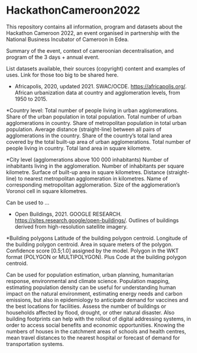 # HackathonCameroon2022
This repository contains all information, program and datasets about the Hackathon Cameroon 2022, an event organised in partnership with the National Business Incubator of Cameroon in Edea. 


Summary of the event, context of cameroonian decentralisation, and program of the 3 days + annual event. 


List datasets available, their sources (copyright) content and examples of uses. Link for those too big to be shared here. 
- Africapolis, 2020, updated 2021. SWAC/OCDE. https://africapolis.org/.  
African urbanization data at country and agglomeration levels, from 1950 to 2015. 

*Country level:
Total number of people living in urban agglomerations.
Share of the urban population in total population.
Total number of urban agglomerations in country.
Share of metropolitan population in total urban population.
Average distance (straight-line) between all pairs of agglomerations in the country.
Share of the country’s total land area covered by the total built-up area of urban agglomerations.
Total number of people living in country.
Total land area in square kilometre.

*City level (agglomerations above 100 000 inhabitants)
Number of inhabitants living in the agglomeration.
Number of inhabitants per square kilometre. 
Surface of built-up area in square kilometres.
Distance (straight-line) to nearest metropolitan agglomeration in kilometres. 
Name of corresponding metropolitan agglomeration.
Size of the agglomeration’s Voronoi cell in square kilometres.

Can be used to ...

- Open Buildings, 2021. GOOGLE RESEARCH. https://sites.research.google/open-buildings/.
Outlines of buildings derived from high-resolution satellite imagery. 

*Building polygons
Latitude of the building polygon centroid.
Longitude of the building polygon centroid.
Area in square meters of the polygon.
Confidence score [0.5;1.0] assigned by the model.
Polygon in the WKT format (POLYGON or MULTIPOLYGON).
Plus Code at the building polygon centroid.

Can be used for population estimation, urban planning, humanitarian response, environmental and climate science. Population mapping, estimating population density can be useful for understanding human impact on the natural environment, estimating energy needs and carbon emissions, but also in epidemiology to anticipate demand for vaccines and the best locations for facilities. Assess the number of buildings or households affected by flood, drought, or other natural disaster. Also building footprints can help with the rollout of digital addressing systems, in order to access social benefits and economic opportunities. Knowing the numbers of houses in the catchment areas of schools and health centres, mean travel distances to the nearest hospital or forecast of demand for transportation systems.

